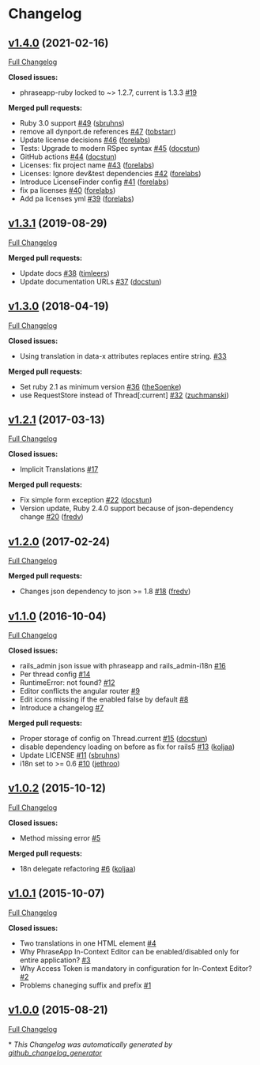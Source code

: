 # Changelog

## [v1.4.0](https://github.com/phrase/phraseapp-in-context-editor-ruby/tree/v1.4.0) (2021-02-16)

[Full Changelog](https://github.com/phrase/phraseapp-in-context-editor-ruby/compare/v1.3.1...v1.4.0)

**Closed issues:**

- phraseapp-ruby locked to ~\> 1.2.7, current is 1.3.3 [\#19](https://github.com/phrase/phraseapp-in-context-editor-ruby/issues/19)

**Merged pull requests:**

- Ruby 3.0 support [\#49](https://github.com/phrase/phraseapp-in-context-editor-ruby/pull/49) ([sbruhns](https://github.com/sbruhns))
- remove all dynport.de references [\#47](https://github.com/phrase/phraseapp-in-context-editor-ruby/pull/47) ([tobstarr](https://github.com/tobstarr))
- Update license decisions [\#46](https://github.com/phrase/phraseapp-in-context-editor-ruby/pull/46) ([forelabs](https://github.com/forelabs))
- Tests: Upgrade to modern RSpec syntax [\#45](https://github.com/phrase/phraseapp-in-context-editor-ruby/pull/45) ([docstun](https://github.com/docstun))
- GitHub actions [\#44](https://github.com/phrase/phraseapp-in-context-editor-ruby/pull/44) ([docstun](https://github.com/docstun))
- Licenses: fix project name [\#43](https://github.com/phrase/phraseapp-in-context-editor-ruby/pull/43) ([forelabs](https://github.com/forelabs))
- Licenses: Ignore dev&test dependencies [\#42](https://github.com/phrase/phraseapp-in-context-editor-ruby/pull/42) ([forelabs](https://github.com/forelabs))
- Introduce LicenseFinder config [\#41](https://github.com/phrase/phraseapp-in-context-editor-ruby/pull/41) ([forelabs](https://github.com/forelabs))
- fix pa licenses [\#40](https://github.com/phrase/phraseapp-in-context-editor-ruby/pull/40) ([forelabs](https://github.com/forelabs))
- Add pa licenses yml [\#39](https://github.com/phrase/phraseapp-in-context-editor-ruby/pull/39) ([forelabs](https://github.com/forelabs))

## [v1.3.1](https://github.com/phrase/phraseapp-in-context-editor-ruby/tree/v1.3.1) (2019-08-29)

[Full Changelog](https://github.com/phrase/phraseapp-in-context-editor-ruby/compare/v1.3.0...v1.3.1)

**Merged pull requests:**

- Update docs [\#38](https://github.com/phrase/phraseapp-in-context-editor-ruby/pull/38) ([timleers](https://github.com/timleers))
- Update documentation URLs [\#37](https://github.com/phrase/phraseapp-in-context-editor-ruby/pull/37) ([docstun](https://github.com/docstun))

## [v1.3.0](https://github.com/phrase/phraseapp-in-context-editor-ruby/tree/v1.3.0) (2018-04-19)

[Full Changelog](https://github.com/phrase/phraseapp-in-context-editor-ruby/compare/v1.2.1...v1.3.0)

**Closed issues:**

- Using translation in data-x attributes replaces entire string. [\#33](https://github.com/phrase/phraseapp-in-context-editor-ruby/issues/33)

**Merged pull requests:**

- Set ruby 2.1 as minimum version [\#36](https://github.com/phrase/phraseapp-in-context-editor-ruby/pull/36) ([theSoenke](https://github.com/theSoenke))
- use RequestStore instead of Thread\[:current\] [\#32](https://github.com/phrase/phraseapp-in-context-editor-ruby/pull/32) ([zuchmanski](https://github.com/zuchmanski))

## [v1.2.1](https://github.com/phrase/phraseapp-in-context-editor-ruby/tree/v1.2.1) (2017-03-13)

[Full Changelog](https://github.com/phrase/phraseapp-in-context-editor-ruby/compare/v1.2.0...v1.2.1)

**Closed issues:**

- Implicit Translations [\#17](https://github.com/phrase/phraseapp-in-context-editor-ruby/issues/17)

**Merged pull requests:**

- Fix simple form exception [\#22](https://github.com/phrase/phraseapp-in-context-editor-ruby/pull/22) ([docstun](https://github.com/docstun))
- Version update, Ruby 2.4.0 support because of json-dependency change  [\#20](https://github.com/phrase/phraseapp-in-context-editor-ruby/pull/20) ([fredv](https://github.com/fredv))

## [v1.2.0](https://github.com/phrase/phraseapp-in-context-editor-ruby/tree/v1.2.0) (2017-02-24)

[Full Changelog](https://github.com/phrase/phraseapp-in-context-editor-ruby/compare/v1.1.0...v1.2.0)

**Merged pull requests:**

- Changes json dependency to json \>= 1.8 [\#18](https://github.com/phrase/phraseapp-in-context-editor-ruby/pull/18) ([fredv](https://github.com/fredv))

## [v1.1.0](https://github.com/phrase/phraseapp-in-context-editor-ruby/tree/v1.1.0) (2016-10-04)

[Full Changelog](https://github.com/phrase/phraseapp-in-context-editor-ruby/compare/v1.0.2...v1.1.0)

**Closed issues:**

- rails\_admin json issue with phraseapp and rails\_admin-i18n [\#16](https://github.com/phrase/phraseapp-in-context-editor-ruby/issues/16)
- Per thread config [\#14](https://github.com/phrase/phraseapp-in-context-editor-ruby/issues/14)
- RuntimeError: not found? [\#12](https://github.com/phrase/phraseapp-in-context-editor-ruby/issues/12)
- Editor conflicts the angular router [\#9](https://github.com/phrase/phraseapp-in-context-editor-ruby/issues/9)
- Edit icons missing if the enabled false by default [\#8](https://github.com/phrase/phraseapp-in-context-editor-ruby/issues/8)
- Introduce a changelog [\#7](https://github.com/phrase/phraseapp-in-context-editor-ruby/issues/7)

**Merged pull requests:**

- Proper storage of config on Thread.current [\#15](https://github.com/phrase/phraseapp-in-context-editor-ruby/pull/15) ([docstun](https://github.com/docstun))
- disable dependency loading on before as fix for rails5 [\#13](https://github.com/phrase/phraseapp-in-context-editor-ruby/pull/13) ([koljaa](https://github.com/koljaa))
- Update LICENSE [\#11](https://github.com/phrase/phraseapp-in-context-editor-ruby/pull/11) ([sbruhns](https://github.com/sbruhns))
- i18n set to \>= 0.6 [\#10](https://github.com/phrase/phraseapp-in-context-editor-ruby/pull/10) ([jethroo](https://github.com/jethroo))

## [v1.0.2](https://github.com/phrase/phraseapp-in-context-editor-ruby/tree/v1.0.2) (2015-10-12)

[Full Changelog](https://github.com/phrase/phraseapp-in-context-editor-ruby/compare/v1.0.1...v1.0.2)

**Closed issues:**

- Method missing error [\#5](https://github.com/phrase/phraseapp-in-context-editor-ruby/issues/5)

**Merged pull requests:**

- 18n delegate refactoring [\#6](https://github.com/phrase/phraseapp-in-context-editor-ruby/pull/6) ([koljaa](https://github.com/koljaa))

## [v1.0.1](https://github.com/phrase/phraseapp-in-context-editor-ruby/tree/v1.0.1) (2015-10-07)

[Full Changelog](https://github.com/phrase/phraseapp-in-context-editor-ruby/compare/v1.0.0...v1.0.1)

**Closed issues:**

- Two translations in one HTML element [\#4](https://github.com/phrase/phraseapp-in-context-editor-ruby/issues/4)
- Why PhraseApp In-Context Editor can be enabled/disabled only for entire application? [\#3](https://github.com/phrase/phraseapp-in-context-editor-ruby/issues/3)
- Why Access Token is mandatory in configuration for In-Context Editor?  [\#2](https://github.com/phrase/phraseapp-in-context-editor-ruby/issues/2)
- Problems chaneging suffix and prefix [\#1](https://github.com/phrase/phraseapp-in-context-editor-ruby/issues/1)

## [v1.0.0](https://github.com/phrase/phraseapp-in-context-editor-ruby/tree/v1.0.0) (2015-08-21)

[Full Changelog](https://github.com/phrase/phraseapp-in-context-editor-ruby/compare/4a0e284a7acad8529eef882863b226858384b757...v1.0.0)



\* *This Changelog was automatically generated by [github_changelog_generator](https://github.com/github-changelog-generator/github-changelog-generator)*
